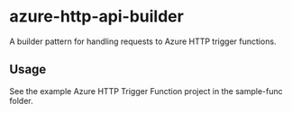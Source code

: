 # azure-http-api-builder
A builder pattern for handling requests to Azure HTTP trigger functions.

## Usage
See the example Azure HTTP Trigger Function project in the sample-func folder.
